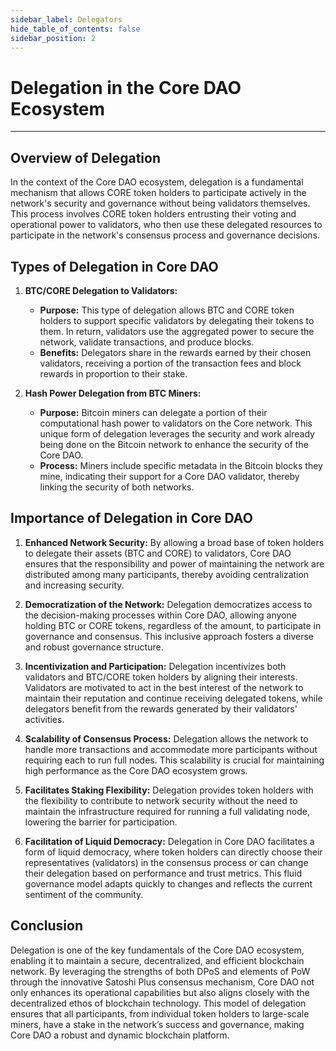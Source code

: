 ```yaml
---
sidebar_label: Delegators
hide_table_of_contents: false
sidebar_position: 2
---
```


# Delegation in the Core DAO Ecosystem
---

## Overview of Delegation
In the context of the Core DAO ecosystem, delegation is a fundamental mechanism that allows CORE token holders to participate actively in the network's security and governance without being validators themselves. This process involves CORE token holders entrusting their voting and operational power to validators, who then use these delegated resources to participate in the network's consensus process and governance decisions.

## Types of Delegation in Core DAO

1. **BTC/CORE Delegation to Validators:**

    * **Purpose:** This type of delegation allows BTC and CORE token holders to support specific validators by delegating their tokens to them. In return, validators use the aggregated power to secure the network, validate transactions, and produce blocks.
    * **Benefits:** Delegators share in the rewards earned by their chosen validators, receiving a portion of the transaction fees and block rewards in proportion to their stake.

2. **Hash Power Delegation from BTC Miners:**

    * **Purpose:** Bitcoin miners can delegate a portion of their computational hash power to validators on the Core network. This unique form of delegation leverages the security and work already being done on the Bitcoin network to enhance the security of the Core DAO.
    * **Process:** Miners include specific metadata in the Bitcoin blocks they mine, indicating their support for a Core DAO validator, thereby linking the security of both networks.


## Importance of Delegation in Core DAO
1. **Enhanced Network Security:** By allowing a broad base of token holders to delegate their assets (BTC and CORE) to validators, Core DAO ensures that the responsibility and power of maintaining the network are distributed among many participants, thereby avoiding centralization and increasing security.

2. **Democratization of the Network:** Delegation democratizes access to the decision-making processes within Core DAO, allowing anyone holding BTC or CORE tokens, regardless of the amount, to participate in governance and consensus. This inclusive approach fosters a diverse and robust governance structure.

3. **Incentivization and Participation:** Delegation incentivizes both validators and BTC/CORE token holders by aligning their interests. Validators are motivated to act in the best interest of the network to maintain their reputation and continue receiving delegated tokens, while delegators benefit from the rewards generated by their validators' activities.

4. **Scalability of Consensus Process:** Delegation allows the network to handle more transactions and accommodate more participants without requiring each to run full nodes. This scalability is crucial for maintaining high performance as the Core DAO ecosystem grows.

5. **Facilitates Staking Flexibility:** Delegation provides token holders with the flexibility to contribute to network security without the need to maintain the infrastructure required for running a full validating node, lowering the barrier for participation.

6. **Facilitation of Liquid Democracy:** Delegation in Core DAO facilitates a form of liquid democracy, where token holders can directly choose their representatives (validators) in the consensus process or can change their delegation based on performance and trust metrics. This fluid governance model adapts quickly to changes and reflects the current sentiment of the community.

## Conclusion
Delegation is one of the key fundamentals of the Core DAO ecosystem, enabling it to maintain a secure, decentralized, and efficient blockchain network. By leveraging the strengths of both DPoS and elements of PoW through the innovative Satoshi Plus consensus mechanism, Core DAO not only enhances its operational capabilities but also aligns closely with the decentralized ethos of blockchain technology. This model of delegation ensures that all participants, from individual token holders to large-scale miners, have a stake in the network’s success and governance, making Core DAO a robust and dynamic blockchain platform.